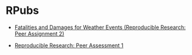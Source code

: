 # RPubs

* [Fatalities and Damages for Weather Events (Reproducible Research: Peer Assignment 2)](http://rpubs.com/daniele/fatalities-and-damages-for-weather-events)

* [Reproducible Research: Peer Assessment 1](http://rpubs.com/daniele/reproducible_research_peer_assessment_1)
